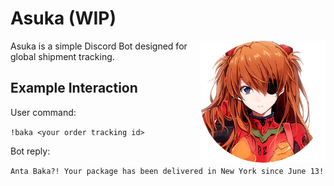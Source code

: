# Asuka (WIP)

<img align="right" src="https://raw.githubusercontent.com/SadPandaBear/asuka/master/avatar.png?token=AMqpGkF9pm-ugy6DhJyedFgu2XFzHkkCks5a9JWAwA%3D%3D" width=200 />

Asuka is a simple Discord Bot designed for global shipment tracking.

## Example Interaction

User command:

`!baka <your order tracking id>`

Bot reply:

`Anta Baka?! Your package has been delivered in New York since June 13!`